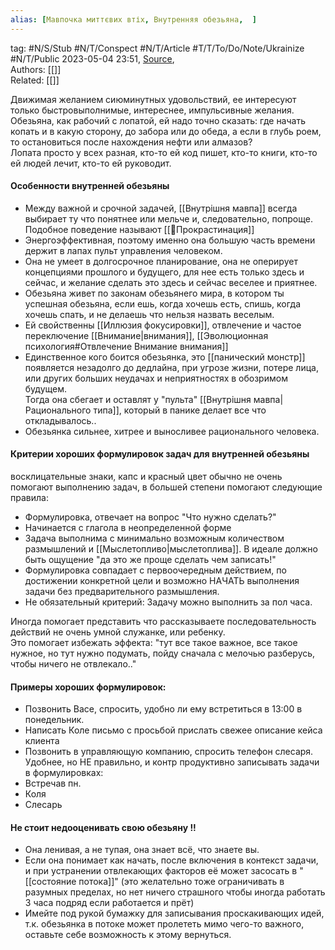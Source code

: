 ```yaml
---
alias: [Мавпочка миттєвих втіх, Внутренняя обезьяна,  ]  
---
```

tag: #N/S/Stub #N/T/Conspect #N/T/Article   #T/T/To/Do/Note/Ukrainize  #N/T/Public
2023-05-04 23:51, [Source](),  
Authors: [[]]   
Related: [[]] 


Движимая желанием сиюминутных удовольствий, ее интересуют только быстровыполнимые, интереснее, импульсивные желания.  
Обезьяна, как рабочий с лопатой, ей надо точно сказать: где начать копать и в какую сторону, до забора или до обеда, а если в глубь роем, то остановиться после нахождения нефти или алмазов?  
Лопата просто у всех разная, кто-то ей код пишет, кто-то книги, кто-то ей людей лечит, кто-то ей руководит.

#### Особенности внутренней обезьяны
- Между важной и срочной задачей, [[Внутрішня мавпа]] всегда выбирает ту что понятнее или мельче и, следовательно, попроще. Подобное поведение называют [[🌲️Прокрастинация]]
- Энергоэффективная, поэтому именно она большую часть времени держит в лапах пульт управления человеком.
- Она не умеет в долгосрочное планирование, она не оперирует концепциями прошлого и будущего, для нее есть только здесь и сейчас, и желание сделать это здесь и сейчас веселее и приятнее. 
- Обезьяна живет по законам обезьянего мира, в котором ты успешная обезьяна, если ешь, когда хочешь есть, спишь, когда хочешь спать, и не делаешь что нельзя назвать веселым. 
- Ей свойственны [[Иллюзия фокусировки]], отвлечение и частое переключение [[Внимание|внимания]], [[Эволюционная психология#Отвлечение Внимание внимания]]
- Единственное кого боится обезьянка, это [[панический монстр]] появляется незадолго до дедлайна, при угрозе жизни, потере лица, или других больших неудачах и неприятностях в обозримом будущем.  
  Тогда она сбегает и оставлят у "пульта" [[Внутрішня мавпа|Рационального типа]], который в панике делает все что откладывалось..  
- Обезьянка сильнее, хитрее и выносливее рационального человека.

#### Критерии хороших формулировок задач для внутренней обезьяны
восклицательные знаки, капс и красный цвет обычно не очень помогают выполнению задач, в большей степени помогают следующие правила: 
- Формулировка, отвечает на вопрос "Что нужно сделать?"
- Начинается с глагола в неопределенной форме
- Задача выполнима с минимально возможным количеством размышлений и [[Мыслетопливо|мыслетоплива]]. В идеале должно быть ощущение "да это же проще сделать чем записать!"
- Формулировка совпадает с первоочередным действием, по достижении конкретной цели и возможно НАЧАТЬ выполнения задачи без предварительного размышления. 
- Не обязательный критерий: Задачу можно выполнить за пол часа.

Иногда помогает представить что рассказываете последовательность действий не очень умной служанке, или ребенку.  
Это помогает избежать эффекта: "тут все такое важное, все такое нужное, но тут нужно подумать, пойду сначала с мелочью разберусь, чтобы ничего не отвлекало.."


#### Примеры хороших формулировок:
- Позвонить Васе, спросить, удобно ли ему встретиться в 13:00 в понедельник.
- Написать Коле письмо с просьбой прислать свежее описание кейса клиента
- Позвонить в управляющую компанию, спросить телефон слесаря.
Удобнее, но НЕ правильно, и  контр продуктивно записывать задачи в формулировках:
- Встречав пн.
- Коля
- Слесарь


#### Не стоит недооценивать свою обезьяну !!
- Она ленивая, а не тупая, она знает всё, что знаете вы.
- Если она понимает как начать, после включения в контекст задачи, и при устранении отвлекающих факторов её может засосать в "[[состояние потока]]" (это желательно тоже ограничивать в разумных пределах, но нет ничего страшного чтобы иногда работать 3 часа подряд если работается и прёт)
- Имейте под рукой бумажку для записывания проскакивающих идей, т.к. обезьянка в потоке может пролететь мимо чего-то важного, оставьте себе возможность к этому вернуться.
  
  

